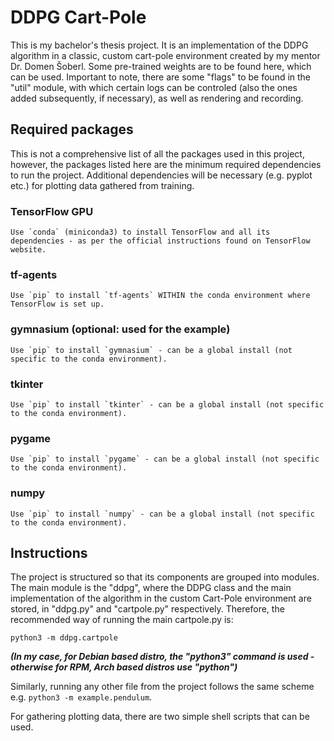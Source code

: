 # DDPG Cart-Pole
This is my bachelor's thesis project. It is an implementation of the DDPG algorithm in a classic, custom cart-pole environment created by my mentor Dr. Domen Šoberl.
Some pre-trained weights are to be found here, which can be used.
Important to note, there are some "flags" to be found in the "util" module, with which certain logs can
be controled (also the ones added subsequently, if necessary), as well as rendering and recording.

## Required packages
This is not a comprehensive list of all the packages used in this project, however, the packages listed
here are the minimum required dependencies to run the project.
Additional dependencies will be necessary (e.g. pyplot etc.) for plotting data gathered from training.
### TensorFlow GPU
```
Use `conda` (miniconda3) to install TensorFlow and all its dependencies - as per the official instructions found on TensorFlow website. 
```
### tf-agents
```
Use `pip` to install `tf-agents` WITHIN the conda environment where TensorFlow is set up. 
```
### gymnasium (optional: used for the example)
```
Use `pip` to install `gymnasium` - can be a global install (not specific to the conda environment). 
```
### tkinter
```
Use `pip` to install `tkinter` - can be a global install (not specific to the conda environment). 
```
### pygame
```
Use `pip` to install `pygame` - can be a global install (not specific to the conda environment). 
```
### numpy
```
Use `pip` to install `numpy` - can be a global install (not specific to the conda environment). 
```

## Instructions
The project is structured so that its components are grouped into modules.
The main module is the "ddpg", where the DDPG class and the main implementation of the algorithm
in the custom Cart-Pole environment are stored, in "ddpg.py" and "cartpole.py" respectively.
Therefore, the recommended way of running the main cartpole.py is:

```
python3 -m ddpg.cartpole
```

**_(In my case, for Debian based distro, the "python3" command is used - otherwise for RPM, Arch based distros use "python")_**

Similarly, running any other file from the project follows the same scheme e.g. `python3 -m example.pendulum`.

For gathering plotting data, there are two simple shell scripts that can be used.
